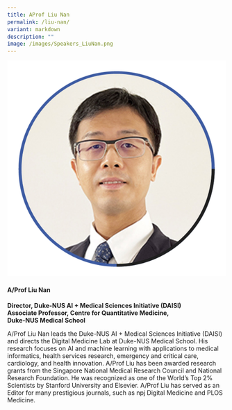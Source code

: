 ```yaml
---
title: AProf Liu Nan
permalink: /liu-nan/
variant: markdown
description: ""
image: /images/Speakers_LiuNan.png
---
```

<div class="row">
<div class="col is-3">
<img src="/images/Speakers_LiuNan.png">
</div>
<div class="col is-9 speaker-details">
	<h4><b>A/Prof Liu Nan</b></h4>
<b>Director, Duke-NUS AI + Medical Sciences Initiative (DAISI)<br>
Associate Professor, Centre for Quantitative Medicine,<br>
Duke-NUS Medical School
</b>
	
<p>A/Prof Liu Nan leads the Duke-NUS AI + Medical Sciences Initiative (DAISI) and directs the Digital Medicine Lab at Duke-NUS Medical School. His research focuses on AI and machine learning with applications to medical informatics, health services research, emergency and critical care, cardiology, and health innovation. A/Prof Liu has been awarded research grants from the Singapore National Medical Research Council and National Research Foundation. He was recognized as one of the World’s Top 2% Scientists by Stanford University and Elsevier. A/Prof Liu has served as an Editor for many prestigious journals, such as npj Digital Medicine and PLOS Medicine.</p>
</div></div>